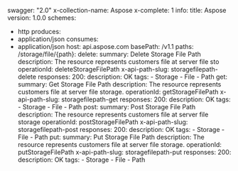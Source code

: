 swagger: "2.0"
x-collection-name: Aspose
x-complete: 1
info:
  title: Aspose
  version: 1.0.0
schemes:
- http
produces:
- application/json
consumes:
- application/json
host: api.aspose.com
basePath: /v1.1
paths:
  /storage/file/{path}:
    delete:
      summary: Delete Storage File Path
      description: The resource represents customers file at server file sto
      operationId: deleteStorageFilePath
      x-api-path-slug: storagefilepath-delete
      responses:
        200:
          description: OK
      tags:
      - Storage
      - File
      - Path
    get:
      summary: Get Storage File Path
      description: The resource represents customers file at server file storage.
      operationId: getStorageFilePath
      x-api-path-slug: storagefilepath-get
      responses:
        200:
          description: OK
      tags:
      - Storage
      - File
      - Path
    post:
      summary: Post Storage File Path
      description: The resource represents customers file at server file storage
      operationId: postStorageFilePath
      x-api-path-slug: storagefilepath-post
      responses:
        200:
          description: OK
      tags:
      - Storage
      - File
      - Path
    put:
      summary: Put Storage File Path
      description: The resource represents customers file at server file storage.
      operationId: putStorageFilePath
      x-api-path-slug: storagefilepath-put
      responses:
        200:
          description: OK
      tags:
      - Storage
      - File
      - Path